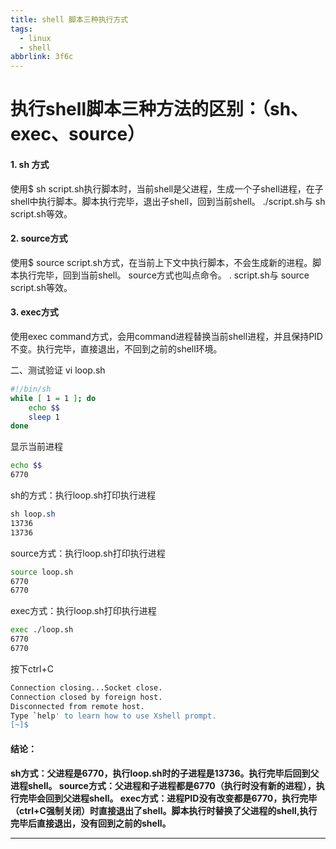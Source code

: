 ```yaml
---
title: shell 脚本三种执行方式
tags:
  - linux
  - shell
abbrlink: 3f6c
---
```


# 执行shell脚本三种方法的区别：（sh、exec、source）

#### 1. sh 方式

使用$ sh script.sh执行脚本时，当前shell是父进程，生成一个子shell进程，在子shell中执行脚本。脚本执行完毕，退出子shell，回到当前shell。
 ./script.sh与 sh script.sh等效。

#### 2. source方式

使用$ source script.sh方式，在当前上下文中执行脚本，不会生成新的进程。脚本执行完毕，回到当前shell。
 source方式也叫点命令。
 . script.sh与 source script.sh等效。

#### 3. exec方式

使用exec command方式，会用command进程替换当前shell进程，并且保持PID不变。执行完毕，直接退出，不回到之前的shell环境。

二、测试验证
 vi loop.sh

```bash
#!/bin/sh
while [ 1 = 1 ]; do 
    echo $$
    sleep 1
done
```

显示当前进程

```bash
echo $$
6770
```

sh的方式：执行loop.sh打印执行进程

```css
sh loop.sh 
13736
13736
```

source方式：执行loop.sh打印执行进程

```bash
source loop.sh
6770
6770
```

exec方式：执行loop.sh打印执行进程

```bash
exec ./loop.sh
6770
6770
```

按下ctrl+C

```bash
Connection closing...Socket close.
Connection closed by foreign host.
Disconnected from remote host.
Type `help' to learn how to use Xshell prompt.
[~]$ 
```

#### 结论：

**sh方式：父进程是6770，执行loop.sh时的子进程是13736。执行完毕后回到父进程shell。
 source方式：父进程和子进程都是6770（执行时没有新的进程），执行完毕会回到父进程shell。
 exec方式：进程PID没有改变都是6770，执行完毕（ctrl+C强制关闭）时直接退出了shell。脚本执行时替换了父进程的shell,执行完毕后直接退出，没有回到之前的shell。**

---